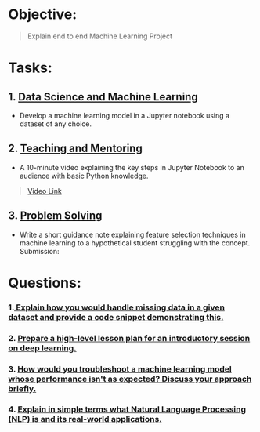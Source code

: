 # Objective: 
> Explain end to end Machine Learning Project

# Tasks:
## 1. [Data Science and Machine Learning](Tasks/ML_project.ipynb)
- Develop a machine learning model in a Jupyter notebook using a dataset of any choice.

## 2. [Teaching and Mentoring](https://drive.google.com/file/d/1PsY7Dbx4Ihe9GOM4R6t1xZlR61dM23A0/view?usp=drive_link)
- A 10-minute video explaining the key steps in Jupyter Notebook to an
audience with basic Python knowledge.

> [Video Link](https://drive.google.com/file/d/1PsY7Dbx4Ihe9GOM4R6t1xZlR61dM23A0/view?usp=drive_link)

## 3. [Problem Solving](Tasks/feature_selection.md)

- Write a short guidance note explaining feature selection techniques in machine learning
to a hypothetical student struggling with the concept.
Submission:


# Questions:
### 1.[ Explain how you would handle missing data in a given dataset and provide a code snippet demonstrating this.](Assessment/handle_missing_data.md)

### 2. [Prepare a high-level lesson plan for an introductory session on deep learning.](Assessment/deep_learning_intro.md)

### 3. [How would you troubleshoot a machine learning model whose performance isn't as expected? Discuss your approach briefly.](Assessment/troubleshoot_ml_model.md)

### 4. [Explain in simple terms what Natural Language Processing (NLP) is and its real-world applications.](Assessment/nlp_intro_simple.md)
